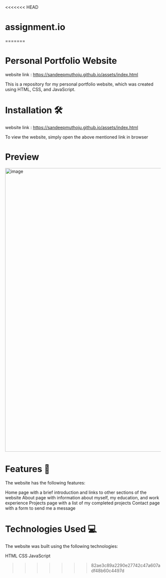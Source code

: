 <<<<<<< HEAD
# assignment.io
=======
# Personal Portfolio Website
website link : https://sandeepmuthoju.github.io/assets/index.html

This is a repository for my personal portfolio website, which was created using HTML, CSS, and JavaScript.

# Installation 🛠️
website link : https://sandeepmuthoju.github.io/assets/index.html

To view the website, simply open the above mentioned link in browser

# Preview
<img width="917" alt="image" src="https://github.com/SandeepMuthoju/codeclause_portfolio.io/assets/111652103/0a7563f2-a415-456e-a3b8-58d3ee9ceb52">

# Features 🚀
The website has the following features:

Home page with a brief introduction and links to other sections of the website
About page with information about myself, my education, and work experience
Projects page with a list of my completed projects
Contact page with a form to send me a message

# Technologies Used 💻
The website was built using the following technologies:

HTML
CSS
JavaScript
>>>>>>> 82ae3c89a2290e27742c47a607adf48b60c4497d
